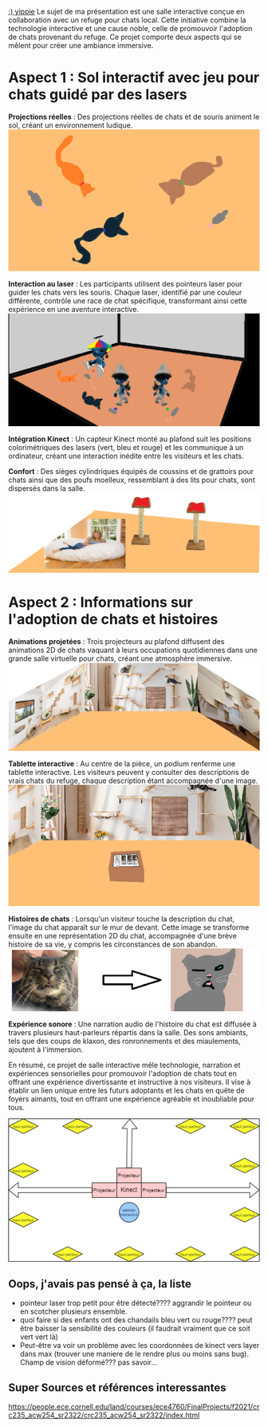 [:) yippie](https://jasmine-lapierre.github.io/Presentation-Ideation/#/)
Le sujet de ma présentation est une salle interactive conçue en collaboration avec un refuge pour chats local. Cette initiative combine la technologie interactive et une cause noble, celle de promouvoir l'adoption de chats provenant du refuge. Ce projet comporte deux aspects qui se mêlent pour créer une ambiance immersive.

# Aspect 1 : Sol interactif avec jeu pour chats guidé par des lasers

**Projections réelles** : Des projections réelles de chats et de souris animent le sol, créant un environnement ludique.
![voici ma presentation](assets/ideation_projection_sol.png)

**Interaction au laser** : Les participants utilisent des pointeurs laser pour guider les chats vers les souris. Chaque laser, identifié par une couleur différente, contrôle une race de chat spécifique, transformant ainsi cette expérience en une aventure interactive.
![voici ma presentation](assets/ideation_simulation.png)

**Intégration Kinect** : Un capteur Kinect monté au plafond suit les positions colorimétriques des lasers (vert, bleu et rouge) et les communique à un ordinateur, créant une interaction inédite entre les visiteurs et les chats.

**Confort** : Des sièges cylindriques équipés de coussins et de grattoirs pour chats ainsi que des poufs moelleux, ressemblant à des lits pour chats, sont dispersés dans la salle.
![voici ma presentation](assets/ideation_chaises.png)

# Aspect 2 : Informations sur l'adoption de chats et histoires

**Animations projetées** : Trois projecteurs au plafond diffusent des animations 2D de chats vaquant à leurs occupations quotidiennes dans une grande salle virtuelle pour chats, créant une atmosphère immersive.
![voici ma presentation](assets/ideation_projection_murs.png)

**Tablette interactive** : Au centre de la pièce, un podium renferme une tablette interactive. Les visiteurs peuvent y consulter des descriptions de vrais chats du refuge, chaque description étant accompagnée d'une image.
![voici ma presentation](assets/ideation_podium.png)

**Histoires de chats** : Lorsqu'un visiteur touche la description du chat, l'image du chat apparaît sur le mur de devant. Cette image se transforme ensuite en une représentation 2D du chat, accompagnée d'une brève histoire de sa vie, y compris les circonstances de son abandon.
![voici ma presentation](assets/ideation_photo_2d.png)

**Expérience sonore** : Une narration audio de l'histoire du chat est diffusée à travers plusieurs haut-parleurs répartis dans la salle. Des sons ambiants, tels que des coups de klaxon, des ronronnements et des miaulements, ajoutent à l'immersion.

En résumé, ce projet de salle interactive mêle technologie, narration et expériences sensorielles pour promouvoir l'adoption de chats tout en offrant une expérience divertissante et instructive à nos visiteurs. Il vise à établir un lien unique entre les futurs adoptants et les chats en quête de foyers aimants, tout en offrant une expérience agréable et inoubliable pour tous.


![voici ma presentation](assets/ideation_plan.drawio.png)

## Oops, j'avais pas pensé à ça, la liste
- pointeur laser trop petit pour être détecté???? aggrandir le pointeur ou en scotcher plusieurs ensemble.
- quoi faire si des enfants ont des chandails bleu vert ou rouge???? peut être baisser la sensibilité des couleurs (il faudrait vraiment que ce soit vert vert là) 
- Peut-être va voir un problème avec les coordonnées de kinect vers layer dans max (trouver une maniere de le rendre plus ou moins sans bug). Champ de vision déformé??? pas savoir...
## Super Sources et références interessantes
https://people.ece.cornell.edu/land/courses/ece4760/FinalProjects/f2021/crc235_acw254_sr2322/crc235_acw254_sr2322/index.html

